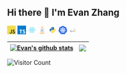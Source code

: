 ## Hi there 👋 I'm Evan Zhang

<code><img height="20" alt="javascript" src="https://raw.githubusercontent.com/github/explore/80688e429a7d4ef2fca1e82350fe8e3517d3494d/topics/javascript/javascript.png"></code>
<code><img height="20" alt="typescript" src="https://raw.githubusercontent.com/github/explore/80688e429a7d4ef2fca1e82350fe8e3517d3494d/topics/typescript/typescript.png"></code>
<code><img height="20" alt="react" src="https://raw.githubusercontent.com/github/explore/80688e429a7d4ef2fca1e82350fe8e3517d3494d/topics/react/react.png"></code>
<code><img height="20" alt="java" src="https://raw.githubusercontent.com/github/explore/379d49236d826364be968345e0a085d044108cff/topics/java/java.png"></code>
<code><img height="20" alt="python" src="https://raw.githubusercontent.com/github/explore/master/topics/python/python.png"></code>
<code><img height="20" alt="kubernetes" src="https://raw.githubusercontent.com/github/explore/01ea2a586e5da744792d0ccfce2f68b861f29301/topics/kubernetes/kubernetes.png"></code>
<code><img height="20" alt="mysql" src="https://raw.githubusercontent.com/github/explore/37c71fdca4e12086faf8c7009793d2eb588c914e/topics/mysql/mysql.png"></code>
    


| <a href="https://github.com/zhangdout/github-readme-stats"><img align="center" src="https://github-readme-stats.vercel.app/api?username=zhangdout&show_icons=true&include_all_commits=true&theme=buefy&hide_border=true" alt="Evan's github stats" /></a> | <a href="https://github.com/zhangdout/github-readme-stats"><img align="center" src="https://github-readme-stats.vercel.app/api/top-langs/?username=zhangdout&layout=compact&theme=buefy&hide_border=true" /></a> |
| ------------- | ------------- |

![Visitor Count](https://profile-counter.glitch.me/zhangdout/count.svg)
